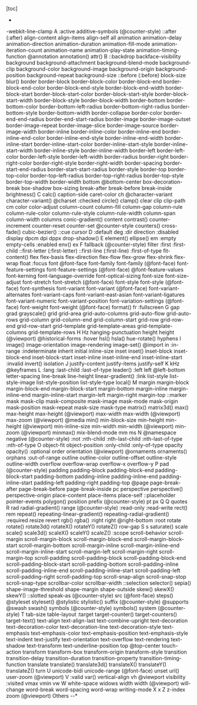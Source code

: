 [toc]


-
-webkit-line-clamp
A
:active
additive-symbols (@counter-style)
::after (:after)
align-content
align-items
align-self
all
<an-plus-b>
<angle>
<angle-percentage>
animation
animation-delay
animation-direction
animation-duration
animation-fill-mode
animation-iteration-count
animation-name
animation-play-state
animation-timing-function
@annotation
annotation()
attr()
B
::backdrop
backface-visibility
background
background-attachment
background-blend-mode
background-clip
background-color
background-image
background-origin
background-position
background-repeat
background-size
<basic-shape>
::before (:before)
<blend-mode>
block-size
blur()
border
border-block
border-block-color
border-block-end
border-block-end-color
border-block-end-style
border-block-end-width
border-block-start
border-block-start-color
border-block-start-style
border-block-start-width
border-block-style
border-block-width
border-bottom
border-bottom-color
border-bottom-left-radius
border-bottom-right-radius
border-bottom-style
border-bottom-width
border-collapse
border-color
border-end-end-radius
border-end-start-radius
border-image
border-image-outset
border-image-repeat
border-image-slice
border-image-source
border-image-width
border-inline
border-inline-color
border-inline-end
border-inline-end-color
border-inline-end-style
border-inline-end-width
border-inline-start
border-inline-start-color
border-inline-start-style
border-inline-start-width
border-inline-style
border-inline-width
border-left
border-left-color
border-left-style
border-left-width
border-radius
border-right
border-right-color
border-right-style
border-right-width
border-spacing
border-start-end-radius
border-start-start-radius
border-style
border-top
border-top-color
border-top-left-radius
border-top-right-radius
border-top-style
border-top-width
border-width
bottom
@bottom-center
box-decoration-break
box-shadow
box-sizing
break-after
break-before
break-inside
brightness()
C
calc()
caption-side
caret-color
ch
@character-variant
character-variant()
@charset
:checked
circle()
clamp()
clear
clip
clip-path
cm
<color>
color
color-adjust
column-count
column-fill
column-gap
column-rule
column-rule-color
column-rule-style
column-rule-width
column-span
column-width
columns
conic-gradient()
content
contrast()
<counter>
counter-increment
counter-reset
counter-set
@counter-style
counters()
cross-fade()
cubic-bezier()
::cue
cursor
<custom-ident>
D
:default
deg
<dimension>
:dir
direction
:disabled
display
<display-box>
<display-inside>
<display-internal>
<display-legacy>
<display-listitem>
<display-outside>
dpcm
dpi
dppx
drop-shadow()
E
element()
ellipse()
em
:empty
empty-cells
:enabled
env()
ex
F
fallback (@counter-style)
filter
<filter-function>
:first
:first-child
::first-letter (:first-letter)
::first-line (:first-line)
:first-of-type
fit-content()
<flex>
flex
flex-basis
flex-direction
flex-flow
flex-grow
flex-shrink
flex-wrap
float
:focus
font
@font-face
font-family
font-family (@font-face)
font-feature-settings
font-feature-settings (@font-face)
@font-feature-values
font-kerning
font-language-override
font-optical-sizing
font-size
font-size-adjust
font-stretch
font-stretch (@font-face)
font-style
font-style (@font-face)
font-synthesis
font-variant
font-variant (@font-face)
font-variant-alternates
font-variant-caps
font-variant-east-asian
font-variant-ligatures
font-variant-numeric
font-variant-position
font-variation-settings (@font-face)
font-weight
font-weight (@font-face)
format()
fr
<frequency>
<frequency-percentage>
:fullscreen
G
gap
grad
<gradient>
grayscale()
grid
grid-area
grid-auto-columns
grid-auto-flow
grid-auto-rows
grid-column
grid-column-end
grid-column-start
grid-row
grid-row-end
grid-row-start
grid-template
grid-template-areas
grid-template-columns
grid-template-rows
H
Hz
hanging-punctuation
height
height (@viewport)
@historical-forms
:hover
hsl()
hsla()
hue-rotate()
hyphens
I
<ident>
<image>
image()
image-orientation
image-rendering
image-set()
@import
in
:in-range
:indeterminate
inherit
initial
inline-size
inset
inset()
inset-block
inset-block-end
inset-block-start
inset-inline
inset-inline-end
inset-inline-start
<integer>
:invalid
invert()
isolation
J
justify-content
justify-items
justify-self
K
kHz
@keyframes
L
:lang
:last-child
:last-of-type
leader()
:left
left
@left-bottom
<length>
<length-percentage>
letter-spacing
line-break
line-height
linear-gradient()
:link
list-style
list-style-image
list-style-position
list-style-type
local()
M
margin
margin-block
margin-block-end
margin-block-start
margin-bottom
margin-inline
margin-inline-end
margin-inline-start
margin-left
margin-right
margin-top
::marker
mask
mask-clip
mask-composite
mask-image
mask-mode
mask-origin
mask-position
mask-repeat
mask-size
mask-type
matrix()
matrix3d()
max()
max-height
max-height (@viewport)
max-width
max-width (@viewport)
max-zoom (@viewport)
@media
min()
min-block-size
min-height
min-height (@viewport)
min-inline-size
min-width
min-width (@viewport)
min-zoom (@viewport)
minmax()
mix-blend-mode
mm
ms
N
@namespace
negative (@counter-style)
:not
:nth-child
:nth-last-child
:nth-last-of-type
:nth-of-type
<number>
O
object-fit
object-position
:only-child
:only-of-type
opacity
opacity()
:optional
order
orientation (@viewport)
@ornaments
ornaments()
orphans
:out-of-range
outline
outline-color
outline-offset
outline-style
outline-width
overflow
overflow-wrap
overflow-x
overflow-y
P
pad (@counter-style)
padding
padding-block
padding-block-end
padding-block-start
padding-bottom
padding-inline
padding-inline-end
padding-inline-start
padding-left
padding-right
padding-top
@page
page-break-after
page-break-before
page-break-inside
pc
<percentage>
perspective
perspective()
perspective-origin
place-content
place-items
place-self
::placeholder
pointer-events
polygon()
<position>
position
prefix (@counter-style)
pt
px
Q
Q
quotes
R
rad
radial-gradient()
range (@counter-style)
<ratio>
:read-only
:read-write
rect()
rem
repeat()
repeating-linear-gradient()
repeating-radial-gradient()
:required
resize
<resolution>
revert
rgb()
rgba()
:right
right
@right-bottom
:root
rotate
rotate()
rotate3d()
rotateX()
rotateY()
rotateZ()
row-gap
S
s
saturate()
scale
scale()
scale3d()
scaleX()
scaleY()
scaleZ()
:scope
scroll-behavior
scroll-margin
scroll-margin-block
scroll-margin-block-end
scroll-margin-block-start
scroll-margin-bottom
scroll-margin-inline
scroll-margin-inline-end
scroll-margin-inline-start
scroll-margin-left
scroll-margin-right
scroll-margin-top
scroll-padding
scroll-padding-block
scroll-padding-block-end
scroll-padding-block-start
scroll-padding-bottom
scroll-padding-inline
scroll-padding-inline-end
scroll-padding-inline-start
scroll-padding-left
scroll-padding-right
scroll-padding-top
scroll-snap-align
scroll-snap-stop
scroll-snap-type
scrollbar-color
scrollbar-width
::selection
selector()
sepia()
<shape>
shape-image-threshold
shape-margin
shape-outside
skew()
skewX()
skewY()
::slotted
speak-as (@counter-style)
src (@font-face)
steps()
<string>
@styleset
styleset()
@stylistic
stylistic()
suffix (@counter-style)
@supports
@swash
swash()
symbols (@counter-style)
symbols()
system (@counter-style)
T
tab-size
table-layout
:target
target-counter()
target-counters()
target-text()
text-align
text-align-last
text-combine-upright
text-decoration
text-decoration-color
text-decoration-line
text-decoration-style
text-emphasis
text-emphasis-color
text-emphasis-position
text-emphasis-style
text-indent
text-justify
text-orientation
text-overflow
text-rendering
text-shadow
text-transform
text-underline-position
<time>
<time-percentage>
<timing-function>
top
@top-center
touch-action
transform
transform-box
<transform-function>
transform-origin
transform-style
transition
transition-delay
transition-duration
transition-property
transition-timing-function
translate
translate()
translate3d()
translateX()
translateY()
translateZ()
turn
U
unicode-bidi
unicode-range (@font-face)
unset
<url>
url()
user-zoom (@viewport)
V
:valid
var()
vertical-align
vh
@viewport
visibility
:visited
vmax
vmin
vw
W
white-space
widows
width
width (@viewport)
will-change
word-break
word-spacing
word-wrap
writing-mode
X
x
Z
z-index
zoom (@viewport)
Others
--*